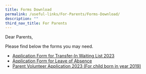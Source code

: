 ```yaml
---
title: Forms Download
permalink: /useful-links/For-Parents/Forms-Download/
description: ""
third_nav_title: For Parents
---
```

Dear Parents,

Please find below the forms you may need.

*   [Application Form for Transfer-In Waiting List 2023](https://form.gov.sg/635a24f488187100121086e8)
*   [Application Form for Leave of Absence](https://form.gov.sg/60c04cc279793e001122ccfc)
*   [Parent Volunteer Application 2023 (For child born in year 2019)](https://form.gov.sg/64a62d5958aaf80011d1ac28)